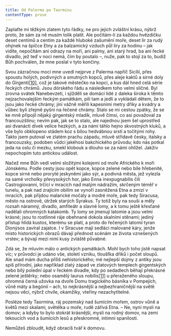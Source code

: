 ```yaml
---
title: Od Palerma po Taorminu
contentType: prose
---
```


Zaplaťte mi těžkým zlatem tyto řádky, ne pro jejich zvláštní krásu, nýbrž proto, že sám za ně musím tolik platit. Ale počítám-li za každou hvězdičku deset centimů a centim za každé hluboké zašumění moře, deset lir za rudý ohýnek na špičce Etny a za balzamický vzduch půl liry za hodinu – jak vidíte, nepočítám ani odrazy na moři, ani palmy, ani starý hrad, ba ani řecké divadlo, jež teď v noci nemá, čím by poutalo –, nuže, pak to stojí za to, budiž Bůh pochválen, že mne poslal v tyto končiny.

Svou zázračnou mocí mne uvedl nejprve z Palerma napříč Sicílií, přes spoustu holých, podivných a smutných kopců, přes aleje kaktů a sirné doly do Girgenti[\[10\]](./resources/undefined), což je takové městečko na kopci, a kus dál hned celá série řeckých chrámů. Jsou dórského řádu a následkem toho velmi sličné. Byl zrovna svátek Nanebevzetí, i sjížděli se domácí lidé z daleka široka k těmto nejzachovalejším řeckým památkám, pili tam a jedli a vykládali dětem, že to jsou jako řecké chrámy; jiní vážně měřili kapesními metry dříky a kvádry a vůbec byli zřejmě pyšni na řečené chrámy. Stalo se mi cestou zpátky, že se ke mně připojil nějaký girgentský mladík, mluvě čímsi, co asi považoval za francouzštinu; nevím pak, jak se to stalo, ale najednou jsem šel uprostřed asi dvanácti dívek velice hezkých, a za námi táhlo hejno skvostných kluků, a vše bylo obklopeno stádem koz s bílou hedvábnou srstí a točitými rohy. Takto jsem putoval ve zlatém prachu západu, mluvě střídavě česky, italsky a francouzsky, podoben vůdci jakéhosi bakchického průvodu; kdo nás potkal jeda na oslu či mezku, smekl klobouk a dlouho se za námi ohlížel. Jakživ nepochopím tuto antickou událost.

Načež mne Bůh vedl velmi složitými kolejemi od moře Afrického k moři Jónskému. Podle cesty jsou opět kopce, kopce zelené nebo bíle hřebenité, kopce sirné nebo proryté jeskyněmi jako sýr, a podivná města, jež vylezla na samé vrcholky převysokých hor, jako Enna inexpugnabilis čili Castrogiovanni, trčící v mracích nad malým nádražím, skrčeným téměř v tunelu, a pak nad zrajícím obilím se vynoří zasněžená Etna a zmizí v mracích, pak přijdou malarické močály a modré moře, pak tedy Siracusa, město na ostrově, útržek starých Syrakus. Ty totiž byly na souši a měly rozsah náramný, divadlo, amfiteátr a slavné lomy, a k tomu ještě křesťané nadělali ohromných katakomb. Ty lomy se jmenují latomie a jsou velmi krásné; jsou to rostlinné ráje obehnané dokola skalními stěnami; jediný přístup hlídá kustos, kterému se platí, a proto do řečených latomií tyran Dionýsos zavíral zajatce. I v Siracuse mají sedláci malované káry, jenže místo historických obrazů dávají přednost scénám ze života vznešených vrstev; a bývají mezi nimi kusy zvláště půvabné.

Zdá se, že mluvím málo o antických památkách. Mohl bych toho jistě napsat víc; v průvodci je udáno vše, století vzniku, tloušťka dříků i počet sloupů. Ale snad mám ducha příliš nehistorického; mé nejlepší dojmy z antiky jsou spíš přírodní, jako například zlatý západ ve zlatových templech girgentských nebo bílý polední úpal v řeckém divadle, kdy po sedadlech běhají překrásné zelené ještěrky; nebo osamělý laurus nobilis[\[11\]](./resources/undefined) u přeraženého sloupu, ohromná černá užovka na dvoře Domu tragického básníka v Pompejích, vůně máty a begónií – ach, to nejkrásnější a nejbezhraničnější na světě nejsou věci, nýbrž chvíle, okamžiky, vteřiny nezachytitelné.

Posléze tedy Taormina, ráj pozemský nad šumícím mořem, ostrov vůně a květů mezi skalami, světélka u moře, rudě zářivá Etna. – Ne, nyní mysli na domov; a kdyby to bylo stokrát krásnější, mysli na rodný domov, na zemi tekoucích vod a šumících lesů a přeskromné, intimní spanilosti.

Nemůžeš zbloudit, když obracíš tvář k domovu.
